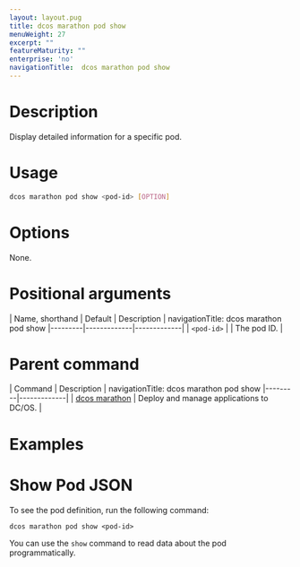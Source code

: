 ```yaml
---
layout: layout.pug
title: dcos marathon pod show
menuWeight: 27
excerpt: ""
featureMaturity: ""
enterprise: 'no'
navigationTitle:  dcos marathon pod show
---
```


<!-- This source repo for this topic is https://github.com/dcos/dcos-docs -->


# Description
Display detailed information for a specific pod.

# Usage

```bash
dcos marathon pod show <pod-id> [OPTION]
```

# Options

None.

# Positional arguments

| Name, shorthand | Default | Description |
navigationTitle:  dcos marathon pod show
|---------|-------------|-------------|
| `<pod-id>`   |             | The pod ID. |

# Parent command

| Command | Description |
navigationTitle:  dcos marathon pod show
|---------|-------------|
| [dcos marathon](/docs/1.9/cli/command-reference/dcos-marathon/) | Deploy and manage applications to DC/OS. |

# Examples

# Show Pod JSON
To see the pod definition, run the following command:
```
dcos marathon pod show <pod-id>
```
You can use the `show` command to read data about the pod programmatically.
